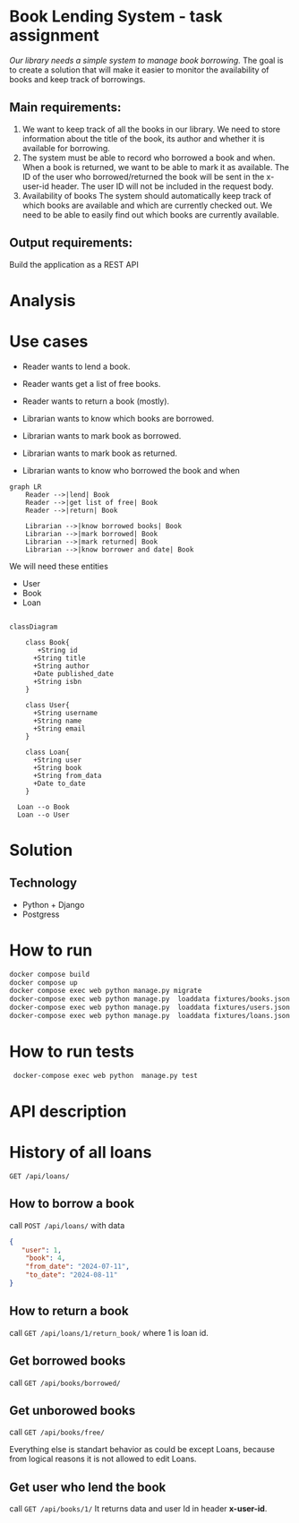 # Book Lending System - task assignment
_Our library needs a simple system to manage book borrowing._
The goal is to create a solution that will make it easier to monitor the availability of books and keep track of borrowings.

## Main requirements:
1. We want to keep track of all the books in our library.
We need to store information about the title of the book, its author and whether it is available  for borrowing.
2. The system must be able to record who borrowed a book and when.
When a book is returned, we want to be able to mark it as available.
The ID of the user who borrowed/returned the book will be sent in the x-user-id header.
The user ID will not be included in the request body.
3. Availability of books
The system should automatically keep track of which books are available and which are currently
checked out.
We need to be able to easily find out which books are currently available.

## Output requirements:
Build the application as a REST API


# Analysis

# Use cases
- Reader wants to lend a book.
- Reader wants get a list of free books.
- Reader wants to return a book (mostly).

- Librarian wants to know which books are borrowed.
- Librarian wants to mark book as borrowed.
- Librarian wants to mark book as returned.
- Librarian wants to know who borrowed the book and when

```mermaid
graph LR
    Reader -->|lend| Book
    Reader -->|get list of free| Book
    Reader -->|return| Book

    Librarian -->|know borrowed books| Book
    Librarian -->|mark borrowed| Book
    Librarian -->|mark returned| Book
    Librarian -->|know borrower and date| Book

```


We will need these entities
- User
- Book
- Loan



```mermaid

classDiagram
    
    class Book{
       +String id
      +String title
      +String author
      +Date published_date
      +String isbn
    }

    class User{
      +String username
      +String name
      +String email
    }

    class Loan{
      +String user
      +String book
      +String from_data
      +Date to_date
    }

  Loan --o Book
  Loan --o User
```

# Solution
## Technology
- Python + Django
- Postgress

# How to run
```sh
docker compose build
docker compose up
docker compose exec web python manage.py migrate
docker-compose exec web python manage.py  loaddata fixtures/books.json
docker-compose exec web python manage.py  loaddata fixtures/users.json
docker-compose exec web python manage.py  loaddata fixtures/loans.json

```

# How to run tests
```sh
 docker-compose exec web python  manage.py test  
 ```


# API description
# History of all loans

 ```GET /api/loans/```

## How to borrow a book 

call ```POST /api/loans/``` with data 
```json
{
   "user": 1,
    "book": 4,
    "from_date": "2024-07-11",
    "to_date": "2024-08-11"
}
```

## How to return a book

call ```GET /api/loans/1/return_book/``` where 1 is loan id.

## Get borrowed books

call ```GET /api/books/borrowed/```


## Get unborowed books

call ```GET /api/books/free/```


Everything else is standart behavior as could be except Loans, because from logical reasons it is not allowed to edit Loans.

## Get user who lend the book
call ```GET /api/books/1/``` It returns data and user Id in header **x-user-id**.
